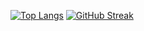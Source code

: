 [![Top Langs](https://github-readme-stats.vercel.app/api/top-langs/?username=KZL00&langs_count=10)](https://github.com/anuraghazra/github-readme-stats)
[![GitHub Streak](https://github-readme-streak-stats.herokuapp.com?user=KZL00&theme=darcula&date_format=j%20M%5B%20Y%5D)](https://git.io/streak-stats)

